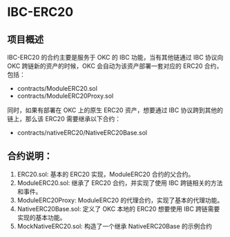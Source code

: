 # IBC-ERC20

## 项目概述

IBC-ERC20 的合约主要是服务于 OKC 的 IBC 功能，当有其他链通过 IBC 协议向 OKC 跨链新的资产的时候，OKC 会自动为该资产部署一套对应的 ERC20 合约，包括：

- contracts/ModuleERC20.sol
- contracts/ModuleERC20Proxy.sol

同时，如果有部署在 OKC 上的原生 ERC20 资产，想要通过 IBC 协议跨到其他的链上，那么该 ERC20 需要继承以下合约：

- contracts/nativeERC20/NativeERC20Base.sol

## 合约说明：

1. ERC20.sol: 基本的 ERC20 实现，ModuleERC20 合约的父合约。
2. ModuleERC20.sol: 继承了 ERC20 合约，并实现了使用 IBC 跨链相关的方法和事件。
3. ModuleERC20Proxy: ModuleERC20 的代理合约，实现了基本的代理功能。
4. NativeERC20Base.sol: 定义了 OKC 本地的 ERC20 想要使用 IBC 跨链需要实现的基本功能。
5. MockNativeERC20.sol: 构造了一个继承 NativeERC20Base 的示例合约
